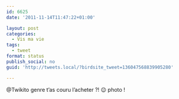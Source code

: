 ```yaml
---
id: 6625
date: '2011-11-14T11:47:22+01:00'

layout: post
categories:
  - Vis ma vie
tags:
  - tweet
format: status
publish_social: no
guid: 'http://tweets.local/?birdsite_tweet=136047568839905280'

---
```


@Twikito genre t’as couru l’acheter ?! 😉 photo !